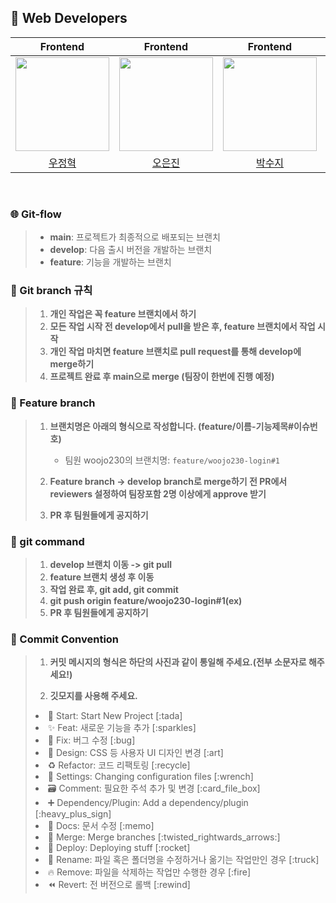 ## 👥 Web Developers

<div align="center">

|                              Frontend                               |                              Frontend                               |                              Frontend                               |                                Frontend                                |
| :-----------------------------------------------------------------: | :-----------------------------------------------------------------: | :-----------------------------------------------------------------: | :--------------------------------------------------------------------: |
| <img style="width: 150px;" src="https://github.com/woojo230.png" /> | <img style="width: 150px;" src="https://github.com/Eunjin03.png" /> | <img style="width: 150px;" src="https://github.com/suzy0928.png" /> | <img style="width: 150px;" src="https://github.com/seoyeon0103.png" /> |
|                [우정혁](https://github.com/woojo230)                |                [오은진](https://github.com/Eunjin03)                |                [박수지](https://github.com/suzy0928)                |                [임서연](https://github.com/seoyeon0103)                |

</div>

<br/>

### 🌐 Git-flow

> - **main**: 프로젝트가 최종적으로 배포되는 브랜치
> - **develop**: 다음 출시 버전을 개발하는 브랜치
> - **feature**: 기능을 개발하는 브랜치
>   <br>

### 📌 Git branch 규칙

> 1. **개인 작업은 꼭 feature 브랜치에서 하기**
> 2. **모든 작업 시작 전 develop에서 pull을 받은 후, feature 브랜치에서 작업 시작**
> 3. **개인 작업 마치면 feature 브랜치로 pull request를 통해 develop에 merge하기**
> 4. **프로젝트 완료 후 main으로 merge (팀장이 한번에 진행 예정)** <br>

### 📝 Feature branch

> 1. **브랜치명은 아래의 형식으로 작성합니다. (feature/이름-기능제목#이슈번호)**
>
>    - 팀원 woojo230의 브랜치명: `feature/woojo230-login#1`
>
> 2. **Feature branch -> develop branch로 merge하기 전 PR에서 reviewers 설정하여 팀장포함 2명 이상에게 approve 받기**
>
> 3. **PR 후 팀원들에게 공지하기** <br>

### 📝 git command

> 1. **develop 브랜치 이동 -> git pull**
> 2. **feature 브랜치 생성 후 이동**
> 3. **작업 완료 후, git add, git commit**
> 4. **git push origin feature/woojo230-login#1(ex)**
> 5. **PR 후 팀원들에게 공지하기** <br>

### 🎯 Commit Convention

> 1. **커밋 메시지의 형식은 하단의 사진과 같이 통일해 주세요.(전부 소문자로 해주세요!)**
>
> 2. **깃모지를 사용해 주세요.**
>
> <li> 🎉 Start: Start New Project [:tada]
> <li> ✨ Feat: 새로운 기능을 추가 [:sparkles]
> <li> 🐛 Fix: 버그 수정 [:bug]
> <li> 🎨 Design: CSS 등 사용자 UI 디자인 변경 [:art]
> <li> ♻️ Refactor: 코드 리팩토링 [:recycle]
> <li> 🔧 Settings: Changing configuration files [:wrench]
> <li> 🗃️ Comment: 필요한 주석 추가 및 변경 [:card_file_box]
> <li> ➕ Dependency/Plugin: Add a dependency/plugin [:heavy_plus_sign]
> <li> 📝 Docs: 문서 수정 [:memo]
> <li> 🔀 Merge: Merge branches [:twisted_rightwards_arrows:]
> <li> 🚀 Deploy: Deploying stuff [:rocket]
> <li> 🚚 Rename: 파일 혹은 폴더명을 수정하거나 옮기는 작업만인 경우 [:truck]
> <li> 🔥 Remove: 파일을 삭제하는 작업만 수행한 경우 [:fire]
> <li> ⏪️ Revert: 전 버전으로 롤백 [:rewind]
